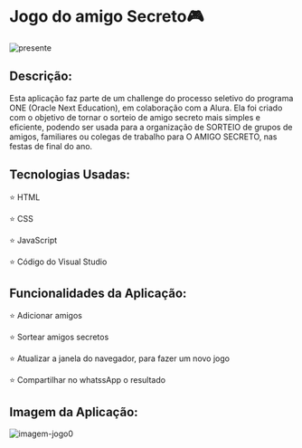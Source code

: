# Jogo do amigo Secreto🎮

![presente](https://github.com/user-attachments/assets/15fe81dc-e478-4b25-ab41-d823bb832320)
## Descrição:
Esta aplicação faz parte de um challenge do processo seletivo do programa ONE (Oracle Next Education), em colaboração com a Alura.
Ela foi criado com o objetivo de tornar o sorteio de amigo secreto mais simples e eficiente, podendo ser usada para a organização de SORTEIO de grupos de amigos, familiares ou colegas de trabalho para O AMIGO SECRETO, nas festas de final do ano.

## Tecnologias Usadas:
⭐ HTML

⭐ CSS

⭐ JavaScript

⭐ Código do Visual Studio



## Funcionalidades da Aplicação:

⭐ Adicionar amigos 

⭐ Sortear amigos secretos 

⭐ Atualizar a janela do navegador, para fazer um novo jogo 

⭐ Compartilhar no whatssApp o resultado
 
 ## Imagem da Aplicação:
![imagem-jogo0](https://github.com/user-attachments/assets/00bfe6be-c845-4e9a-b820-2cb432e1f965)

